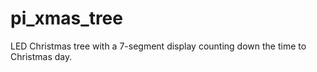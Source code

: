 # pi_xmas_tree
LED Christmas tree with a 7-segment display counting down the time to Christmas day. 
